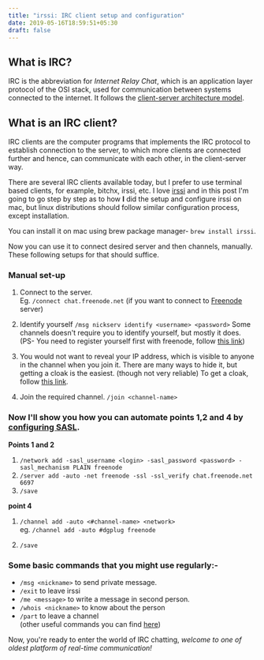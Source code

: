 ```yaml
---
title: "irssi: IRC client setup and configuration"
date: 2019-05-16T18:59:51+05:30
draft: false
---
```


## What is IRC?
IRC is the abbreviation for *Internet Relay Chat*, which is an application layer protocol of the OSI stack, used for communication between systems connected to the internet. It follows the [client-server architecture model](https://en.wikipedia.org/wiki/Client%E2%80%93server_model).

## What is an IRC client?
IRC clients are the computer programs that implements the IRC protocol to establish connection to the server, to which more clients are connected further and hence, can communicate with each other, in the client-server way.

There are several IRC clients available today, but I prefer to use terminal based clients, for example, bitchx, irssi, etc.
I love [irssi](https://irssi.org/) and in this post I'm going to go step by step as to how **I** did the setup and configure irssi on mac, but linux distributions should follow similar configuration process, except installation.

You can install it on mac using brew package manager- `brew install irssi`. 
 
Now you can use it to connect desired server and then channels, manually. These following setups for that should suffice.  

### Manual set-up

1. Connect to the server.   
Eg. `/connect chat.freenode.net` (if you want to connect to [Freenode](https://freenode.net/) server)  

2. Identify yourself
`/msg nickserv identify <username> <password>`
Some channels doesn't require you to identify yourself, but mostly it does.
(PS- You need to register yourself first with freenode, follow [this link](https://freenode.net/kb/answer/registration))  

3. You would not want to reveal your IP address, which is visible to anyone in the channel when you join it. There are many ways to hide it, but getting a cloak is the easiest. (though not very reliable)
To get a cloak, follow [this link](https://freenode.net/kb/answer/cloaks).  

4. Join the required channel.
`/join <channel-name>`  


### Now I'll show you how you can automate points 1,2 and 4 by [configuring SASL](https://freenode.net/kb/answer/irssi).

**Points 1 and 2**  

1. `/network add -sasl_username <login> -sasl_password <password> -sasl_mechanism PLAIN freenode`
2. `/server add -auto -net freenode -ssl -ssl_verify chat.freenode.net 6697`
3. `/save`

**point 4**  

1. `/channel add -auto <#channel-name> <network>`  
eg. `/channel add -auto #dgplug freenode`  

2. `/save`


### Some basic commands that you might use regularly:-   
* `/msg <nickname>` to send private message.  
* `/exit` to leave irssi  
* `/me <message>` to write a message in second person.  
* `/whois <nickname>` to know about the person  
* `/part` to leave a channel  
(other useful commands you can find [here](https://irssi.org/documentation/help/))   

Now, you're ready to enter the world of IRC chatting, *welcome to one of oldest platform of real-time communication!*